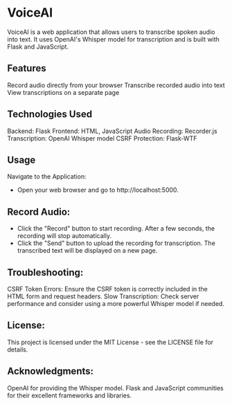 # VoiceAI
VoiceAI is a web application that allows users to transcribe spoken audio into text. It uses OpenAI's Whisper model for transcription and is built with Flask and JavaScript.

## Features
Record audio directly from your browser
Transcribe recorded audio into text
View transcriptions on a separate page

## Technologies Used
Backend: Flask
Frontend: HTML, JavaScript
Audio Recording: Recorder.js
Transcription: OpenAI Whisper model
CSRF Protection: Flask-WTF

## Usage
Navigate to the Application:
 - Open your web browser and go to http://localhost:5000.

## Record Audio:
 - Click the "Record" button to start recording. After a few seconds, the recording will stop automatically.
 - Click the "Send" button to upload the recording for transcription. The transcribed text will be displayed on a new page.

## Troubleshooting:
CSRF Token Errors: Ensure the CSRF token is correctly included in the HTML form and request headers.
Slow Transcription: Check server performance and consider using a more powerful Whisper model if needed.

## License:
This project is licensed under the MIT License - see the LICENSE file for details.

## Acknowledgments:
OpenAI for providing the Whisper model.
Flask and JavaScript communities for their excellent frameworks and libraries.
